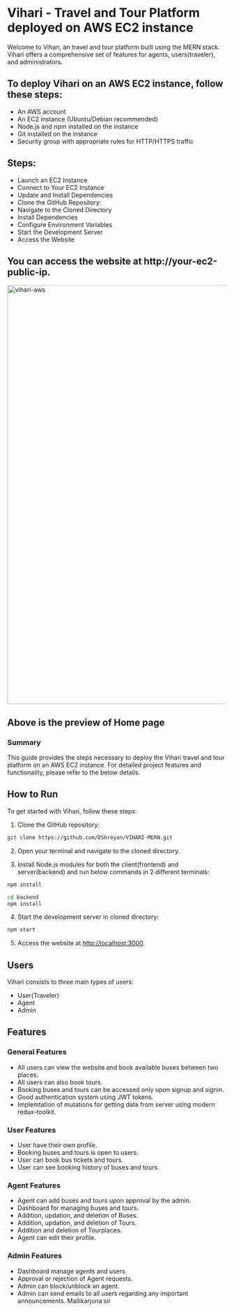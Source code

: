 # Vihari - Travel and Tour Platform  deployed on AWS EC2 instance 



Welcome to Vihari, an travel and tour platform built using the MERN stack. Vihari offers a comprehensive set of features for agents, users(traveler), and administrators.


## To deploy Vihari on an AWS EC2 instance, follow these steps:
- An AWS account
- An EC2 instance (Ubuntu/Debian recommended)
- Node.js and npm installed on the instance
- Git installed on the instance
- Security group with appropriate rules for HTTP/HTTPS traffic

## Steps:
- Launch an EC2 Instance
- Connect to Your EC2 Instance
- Update and Install Dependencies
- Clone the GitHub Repository:
- Navigate to the Cloned Directory
- Install Dependencies
- Configure Environment Variables
- Start the Development Server
- Access the Website

## You can access the website at  http://your-ec2-public-ip.

<img width="960" alt="vihari-aws" src="https://github.com/user-attachments/assets/5b1b6c75-cecd-4805-b882-71352ea36fc7">

## Above is the preview of Home page 



### Summary
This guide provides the steps necessary to deploy the Vihari travel and tour platform on an AWS EC2 instance. For detailed project features and functionality, please refer to the below details.


## How to Run

To get started with Vihari, follow these steps:

1. Clone the GitHub repository:
```bash
git clone https://github.com/DShreyan/VIHARI-MERN.git
```

2. Open your terminal and navigate to the cloned directory.

3. Install Node.js modules for both the client(frontend) and server(backend) and run below commands in 2 different terminals:
```bash
npm install
```

```bash
cd backend
npm install
```

4. Start the development server in cloned directory:

```bash
npm start
```

5. Access the website at [http://localhost:3000](http://localhost:3000).





## Users

Vihari consists to three main types of users:

- User(Traveler)
- Agent
- Admin

## Features

### General Features

- All users can view the website and book available buses between two places.
- All users can also book tours. 
- Booking buses and tours can be accessed only upon signup and signin.
- Good authentication system using JWT tokens.
- Implemtation of mutations for getting data from server using modern redux-toolkit.

### User Features

- User have their own profile.
- Booking buses and tours is open to users.
- User can book bus tickets and tours.
- User can see booking history of buses and tours.

### Agent Features

- Agent can add buses and tours upon approval by the admin.
- Dashboard for managing buses and tours.
- Addition, updation, and deletion of Buses.
- Addition, updation, and deletion of Tours.
- Addition and deletion of Tourplaces.
- Agent can edit their profile.

### Admin Features

- Dashboard manage agents and users.
- Approval or rejection of Agent requests.
- Admin can block/unblock an agent.
- Admin can send emails to all users regarding any important announcements.
Mallikarjuna sir
